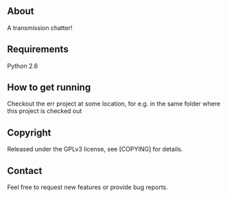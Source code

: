 ## About

A transmission chatter!

## Requirements

Python 2.6

## How to get running

Checkout the err project at some location, for e.g. in the same folder where this project is checked out

## Copyright

Released under the GPLv3 license, see [COPYING] for details.


## Contact

Feel free to request new features or provide bug reports.  
